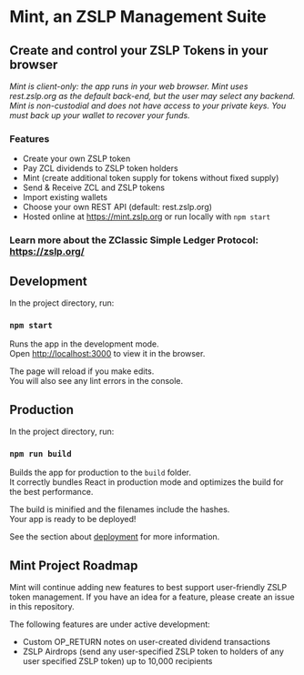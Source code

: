 # Mint, an ZSLP Management Suite

## Create and control your ZSLP Tokens in your browser

_Mint is client-only: the app runs in your web browser. Mint uses rest.zslp.org as the default back-end, but the user may select any backend. Mint is non-custodial and does not have access to your private keys. You must back up your wallet to recover your funds._

### Features

- Create your own ZSLP token
- Pay ZCL dividends to ZSLP token holders
- Mint (create additional token supply for tokens without fixed supply)
- Send & Receive ZCL and ZSLP tokens
- Import existing wallets
- Choose your own REST API (default: rest.zslp.org)
- Hosted online at https://mint.zslp.org or run locally with `npm start`

### Learn more about the ZClassic Simple Ledger Protocol: https://zslp.org/

## Development

In the project directory, run:

### `npm start`

Runs the app in the development mode.<br>
Open [http://localhost:3000](http://localhost:3000) to view it in the browser.

The page will reload if you make edits.<br>
You will also see any lint errors in the console.

## Production

In the project directory, run:

### `npm run build`

Builds the app for production to the `build` folder.<br>
It correctly bundles React in production mode and optimizes the build for the best performance.

The build is minified and the filenames include the hashes.<br>
Your app is ready to be deployed!

See the section about [deployment](https://facebook.github.io/create-react-app/docs/deployment) for more information.

## Mint Project Roadmap

Mint will continue adding new features to best support user-friendly ZSLP token management. If you have an idea for a feature, please create an issue in this repository.

The following features are under active development:

- Custom OP_RETURN notes on user-created dividend transactions
- ZSLP Airdrops (send any user-specified ZSLP token to holders of any user specified ZSLP token) up to 10,000 recipients
